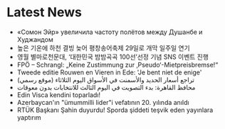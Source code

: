 # Latest News
-  «Сомон Эйр» увеличила частоту полётов между Душанбе и Худжандом
-  높은 기온에 하천 결빙 늦어 평창송어축제 29일로 개막 일주일 연기
-  영월 별마로천문대, ‘대한민국 밤밤곡곡 100선’선정 기념 SNS 이벤트 진행
-  FPÖ – Schrangl: „Keine Zustimmung zur ‚Pseudo‘-Mietpreisbremse!“
-  Tweede editie Rouwen en Vieren in Ede: 'Je bent niet de enige'
-  تراجع أسعار الحديد والأسمنت في الأسواق اليوم الثلاثاء (موقع رسمي)
-  محافظ القاهرة: بدء التصويت في اليوم الثالث للانتخابات بدون معوقات
-  Edin Visca kendini toparladı!
-  Azerbaycan'ın "ümummilli lider"i vefatının 20. yılında anıldı
-  RTÜK Başkanı Şahin duyurdu! Sporda şiddeti teşvik eden yayınlara yaptırım
